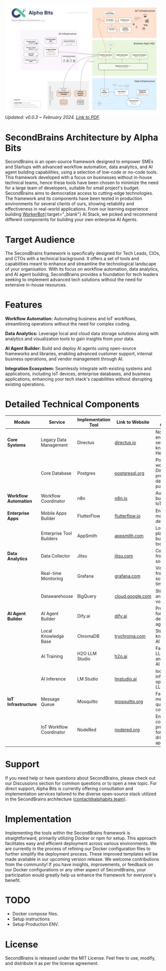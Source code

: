 ![SecondBrains](assets/images/v0.0.3.jpg)
*Updated: v0.0.3 ~ February 2024. [Link to PDF](assets/pdfs/v0.0.3.pdf).*

# SecondBrains Architecture by Alpha Bits

SecondBrains is an open-source framework designed to empower SMEs and Startups with advanced workflow automation, data analytics, and AI agent building capabilities, using a selection of low-code or no-code tools. This framework developed with a focus on businesses without in-house technical teams, hence these tools have been chosen to minimize the need for a large team of developers, suitable for small project's budget. SecondBrains aims to democratize access to cutting-edge technologies. The framework and its components have been tested in production environments for several clients of ours, showing reliability and effectiveness in real-world applications. From our learning experience building [WorkerBot](https://github.com/AlphaBitsCode/WorkerBot){:target="_blank"} AI Stack, we picked and recommend different components for building your own enterprise AI Agents.

# Target Audience

The SecondBrains framework is specifically designed for Tech Leads, CIOs, and CTOs with a technical background. It offers a set of tools and capabilities meant to enhance and streamline the technological landscape of your organisation. With its focus on workflow automation, data analytics, and AI agent building, SecondBrains provides a foundation for tech leaders seeking to implement advanced tech solutions without the need for extensive in-house resources.

# Features

**Workflow Automation:** Automating business and IoT workflows, streamlining operations without the need for complex coding.

**Data Analytics:** Leverage local and cloud data storage solutions along with analytics and visualization tools to gain insights from your data.

**AI Agent Builder:** Build and deploy AI agents using open-source frameworks and libraries, enabling advanced customer support, internal business operations, and vendor management through AI.

**Integration Ecosystem:** Seamlessly integrate with existing systems and applications, including IoT devices, enterprise databases, and business applications, enhancing your tech stack's capabilities without disrupting existing operations.

# Detailed Technical Components

| Module                  | Service                  | Implementation Tool | Link to Website                               | Role of Component                                                              |
| ----------------------- | ------------------------ | ------------------- | --------------------------------------------- | ------------------------------------------------------------------------------ |
| **Core Systems**        | Legacy Data Management   | Directus            | [directus.io](https://directus.io/)           | No-code back-end-as-a-service or also known as Headless CMS                    |
|                         | Core Database            | Postgres            | [postgresql.org](https://www.postgresql.org/) | Postgres to work with Directus, SQL is preferred for data analytics purposes   |
| **Workflow Automation** | Workflow Coordinator     | n8n                 | [n8n.io](https://n8n.io/)                     | Automates business and IoT workflows                                           |
| **Enterprise Apps**     | Mobile Apps Builder      | FlutterFlow         | [flutterflow.io](https://flutterflow.io/)     | Enables rapid mobile app development                                           |
|                         | Enterprise Tool Builders | AppSmith            | [appsmith.com](https://www.appsmith.com/)     | Low-code platform for building internal tools                                  |
| **Data Analytics**      | Data Collector           | Jitsu               | [jitsu.com](https://jitsu.com/)               | Collects data from various sources                                             |
|                         | Real-time Monitoring     | Grafana             | [grafana.com](https://grafana.com/)           | Visualizes data from multiple sources in real-time                             |
|                         | Datawarehouse            | BigQuery            | [cloud.google.com](https://cloud.google.com/bigquery)| Stores and analyzes large volumes of data                               |
| **AI Agent Builder**    | AI Agent Builder         | Dify.ai             | [dify.ai](https://dify.ai/)                   | Provides tools for building and deploying AI agents                            |
|                         | Local Knowledge Base     | ChromaDB            | [trychroma.com](https://www.trychroma.com/)   | Stores local knowledge for AI inference                                        |
|                         | AI Training              | H2O LLM Studio      | [h2o.ai](https://h2o.ai/)                     | Facilitates local LLM fine-tuning and training of AI models                    |
|                         | AI Inference             | LM Studio           | [lmstudio.ai](https://lmstudio.ai/)           | local LLM inference using open-source LLM models                               |
| **IoT Infrastructure**  | Message Queue            | Mosquitto           | [mosquitto.org](https://mosquitto.org/)       | Facilitates message queuing for IoT communications                             |
|                         | IoT Workflow Coordinator | NodeRed             | [nodered.org](https://nodered.org/)           | Enables low-code programming for event-driven IoT applications                 |

# Support
If you need help or have questions about SecondBrains, please check out our Discussions section for common questions or to open a new topic. For direct support, Alpha Bits is currently offering consultation and implementation services tailored to the diverse open-source stack utilized in the SecondBrains architecture ([contact@alphabits.team](mailto:contact@alphabits.team)).

# Implementation

Implementing the tools within the SecondBrains framework is straightforward, primarily utilizing Docker or npm for setup. This approach facilitates easy and efficient deployment across various environments. We are currently in the process of refining our Docker configuration files to further simplify the deployment process. These improved templates will be made available in our upcoming version release. We welcome contributions from the community! If you have insights, improvements, or feedback on our Docker configurations or any other aspect of SecondBrains, your participation would greatly help us enhance the framework for everyone's benefit.

# TODO

- Docker compose files.
- Setup instructions.
- Setup Production ENV.

# License
SecondBrains is released under the MIT License. Feel free to use, modify, and distribute it as per the license agreement.
